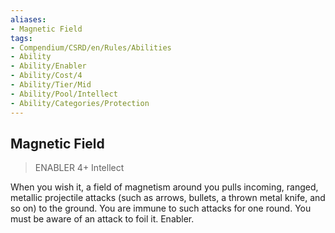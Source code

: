 ```yaml
---
aliases:
- Magnetic Field
tags:
- Compendium/CSRD/en/Rules/Abilities
- Ability
- Ability/Enabler
- Ability/Cost/4
- Ability/Tier/Mid
- Ability/Pool/Intellect
- Ability/Categories/Protection
---
```


  
## Magnetic Field  
>ENABLER 4+  Intellect  
  
When you wish it, a field of magnetism around you pulls incoming, ranged, metallic projectile attacks (such as arrows, bullets, a thrown metal knife, and so on) to the ground. You are immune to such attacks for one round. You must be aware of an attack to foil it. Enabler.